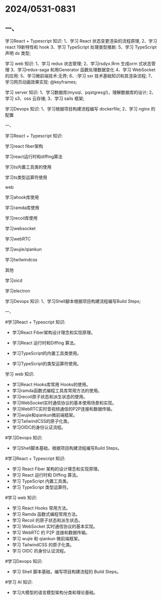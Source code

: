 # 2024/0531-0831



## 一、

学习React + Typescript 知识:
1、学习 React 状态变更渲染的流程原理,
2、学习 react 19新特性和 hook
3、学习 TypeScript 处理类型推断:
5、学习 TypeScript 声明 ds 类型;

学习 web 知识:
1、学习 redux 状态管理;
2、学习rsdyx.Яrm 生成orm 式状态管理
3、学习redux-saga 和用Generator 函数处理数据变化
4、学习 WebSocket 的应用:
5、学习微前端技术:无界;
6、:学习 ssr 技术基础知识和其渲染流程;
7、学习网页动画效果实现: @keyframes;

学习 server 知识:
1、学习数据库(mysql、pqstgresg!)，理解数据库的设计;
2、学习 s3、oss 云存储;
3、学习 sails 框架;

学习Devops 知识:
1、学习根据项目构建流程编写 dockerfile;
2、学习 nginx 的配置



一、

学习React + Typescript 知识:

学习react fiber架构

学习react运行时和diffing算法

学习ts内置工具类的使用

学习ts类型运算符使用



web

学习ahook库使用

学习ramda库使用

学习recoil库使用

学习websocket

学习webRTC

学习wujie/qiankun

学习twilwindcss



其他

学习oicd

学习electron



学习Devops 知识:
1、学习Shell腳本根据项目构建流程编写Build Steps;







一、

#学习React + Typescript 知识:

- 学习React Fiber架构设计理念和实现原理。
- 学习React 运行时和Diffing 算法。

- 学习TypeScript的内置工具类使用。
- 学习TypeScript的类型运算符使用。



学习 web 知识:

- 学习React Hooks库常用 Hooks的使用。
- 学习ramda函数式编程工具库常用方法的使用。
- 学习recoil原子状态和派生状态的使用。
- 学习WebSocket实时通信协议的基本使用场景和实现。
- 学习WebRTC实时音视频通信的P2P连接和数据传输。
- 学习wujie和qiankun微前端框架。
- 学习TailwindCSS的原子化类。
- 学习OIDC的身份认证流程。



#学习Devops 知识:

- 学习Shell脚本基础，根据项目构建流程编写Build Steps。



#学习React + Typescript 知识:

- 学习 React Fiber 架构的设计理念和实现原理。
- 学习 React 运行时和 Diffing 算法。
- 学习 TypeScript 内置工具类。
- 学习 TypeScript 类型运算符。

#学习 web 知识:

- 学习 React Hooks 常用方法。
- 学习 Ramda 函数式编程常用方法。
- 学习 Recoil 的原子状态和派生状态。
- 学习 WebSocket 实时通信协议的基本实现。
- 学习 WebRTC 的 P2P 连接和数据传输。
- 学习 wujie 和 qiankun 微前端框架。
- 学习 TailwindCSS 的原子化类。
- 学习 OIDC 的身份认证流程。

#学习Devops 知识:

- 学习 Shell 脚本基础，编写项目构建流程的 Build Steps。

#学习 AI 知识:

- 学习大模型的语言模型架构分类和理论基础。
